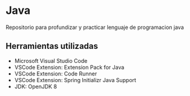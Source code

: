 # Java
Repositorio para profundizar y practicar lenguaje de programacion java

## Herramientas utilizadas
<ul>
    <li>Microsoft Visual Studio Code</li>
    <li>VSCode Extension: Extension Pack for Java </li>
    <li>VSCode Extension: Code Runner</li>
    <li>VSCode Extension: Spring Initializr Java Support</li>
    <li>JDK: OpenJDK 8</li>
</ul>
